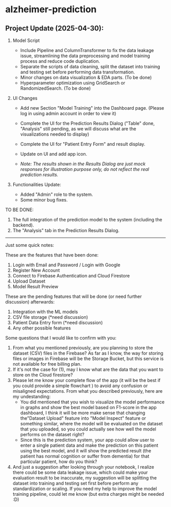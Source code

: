 # alzheimer-prediction

## Project Update (2025-04-30):

1. Model Script
   * Include Pipeline and ColumnTransformer to fix the data leakage issue, streamlining the data preprocessing and model training process and reduce code duplication.
   * Separate the scripts of data cleaning, split the dataset into training and testing set before performing data transformation.
   * Minor changes on data visualization & EDA parts. (To be done)
   * Hyperparameter optimization using GridSearch or RandomizedSearch. (To be done)
  
2. UI Changes
   * Add new Section "Model Training" into the Dashboard page. (Please log in using admin account in order to view it)
   * Complete the UI for the Prediction Results Dialog ("Table" done, "Analysis" still pending, as we will discuss what are the visualizations needed to display)
   * Complete the UI for "Patient Entry Form" and result display.
   * Update on UI and add app icon.
  
   * *Note: The results shown in the Results Dialog are just mock responses for illustration purpose only, do not reflect the real prediction results.*
  
3. Functionalities Update:
   * Added "Admin" role to the system.
   * Some minor bug fixes.

TO BE DONE:
1. The full integration of the prediction model to the system (including the backend).
2. The "Analysis" tab in the Prediction Results Dialog.


---------------------------------------------------------------------------------------------------------------------------------------------------------

Just some quick notes:


These are the features that have been done:

1. Login with Email and Password / Login with Google
2. Register New Account
3. Connect to Firebase Authentication and Cloud Firestore
4. Upload Dataset
5. Model Result Preview

These are the pending features that will be done (or need further discussion) afterwards:

1. Integration with the ML models
2. CSV file storage (*need discussion)
3. Patient Data Entry form (*need discussion)
4. Any other possible features

Some questions that I would like to confirm with you:

1. From what you mentioned previously, are you planning to store the dataset (CSV) files in the Firebase? As far as I know, the way for storing files or images in Firebase will be the Storage Bucket, but this service is not available for free billing plan.
2. If it's not the case for (1), may I know what are the data that you want to store on the Cloud firestore?
3. Please let me know your complete flow of the app (it will be the best if you could provide a simple flowchart ) to avoid any confusion or misaligned expectations. From what you described previously, here are my undestanding:
   - You did mentioned that you wish to visualize the model performance in graphs and show the best model based on F1-score in the app dashboard, I think it will be more make sense that changing the"Dataset Upload" feature into "Model Inspect" feature or something similar, where the model will be evaluated on the dataset that you uploaded, so you could actually see how well the model performs on the dataset right?
   - Since this is the prediction system, your app could allow user to enter a single patient data and make the prediction on this patient using the best model, and it will show the predicted result (the patient has normal cognition or suffer from dementia) for that particular patient, how do you think?
4. And just a suggestion after looking through your notebook, I realize there could be some data leakage issue, which could make your evaluation result to be inaccurate, my suggestion will be splitting the dataset into training and testing set first before perform any standardization or scaling. If you need my help to improve the model training pipeline, could let me know (but extra charges might be needed :D)
